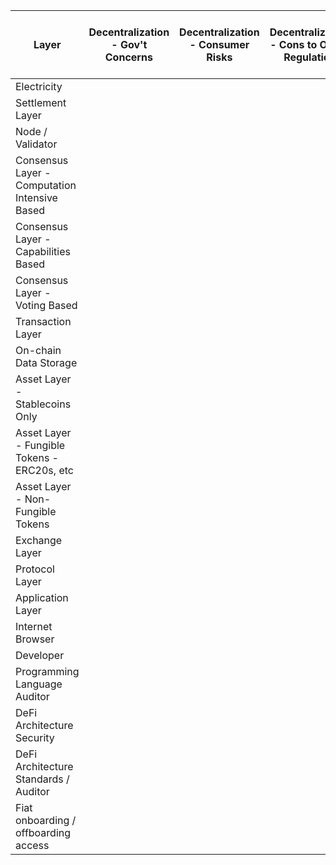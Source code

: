 | Layer                                              | Decentralization - Gov't Concerns | Decentralization - Consumer Risks | Decentralization - Cons to Over-Regulation | Decentralization - Cons to Lack of Regulation | Decentralization - Any Current Blockchain Technology | Centralization - Gov't Concerns | Centralization - Consumer Risks | Centralization - Cons to Over-Regulation | Centralization - Cons to Lack of Regulation | Centralization - Any Current Blockchain Technology |
| -------------------------------------------------- | --------------------------------- | --------------------------------- | ------------------------------------------ | ---------------------------------------------- | --------------------------------------------------- | ----------------------------- | ----------------------------- | -------------------------------------- | ------------------------------------------ | --------------------------------------------------- |
| Electricity                                        |                                   |                                   |                                            |                                                |                                                     |                               |                               |                                        |                                            |                                                     |
| Settlement Layer                                   |                                   |                                   |                                            |                                                |                                                     |                               |                               |                                        |                                            |                                                     |
| Node / Validator                                   |                                   |                                   |                                            |                                                |                                                     |                               |                               |                                        |                                            |                                                     |
| Consensus Layer - Computation Intensive Based       |                                   |                                   |                                            |                                                |                                                     |                               |                               |                                        |                                            |                                                     |
| Consensus Layer - Capabilities Based                |                                   |                                   |                                            |                                                |                                                     |                               |                               |                                        |                                            |                                                     |
| Consensus Layer - Voting Based                      |                                   |                                   |                                            |                                                |                                                     |                               |                               |                                        |                                            |                                                     |
| Transaction Layer                                  |                                   |                                   |                                            |                                                |                                                     |                               |                               |                                        |                                            |                                                     |
| On-chain Data Storage                              |                                   |                                   |                                            |                                                |                                                     |                               |                               |                                        |                                            |                                                     |
| Asset Layer - Stablecoins Only                     |                                   |                                   |                                            |                                                |                                                     |                               |                               |                                        |                                            |                                                     |
| Asset Layer - Fungible Tokens - ERC20s, etc         |                                   |                                   |                                            |                                                |                                                     |                               |                               |                                        |                                            |                                                     |
| Asset Layer - Non-Fungible Tokens                   |                                   |                                   |                                            |                                                |                                                     |                               |                               |                                        |                                            |                                                     |
| Exchange Layer                                     |                                   |                                   |                                            |                                                |                                                     |                               |                               |                                        |                                            |                                                     |
| Protocol Layer                                     |                                   |                                   |                                            |                                                |                                                     |                               |                               |                                        |                                            |                                                     |
| Application Layer                                  |                                   |                                   |                                            |                                                |                                                     |                               |                               |                                        |                                            |                                                     |
| Internet Browser                                   |                                   |                                   |                                            |                                                |                                                     |                               |                               |                                        |                                            |                                                     |
| Developer                                          |                                   |                               |                                        |                                            |                                                     |                               |                               |                                        |                                            |                                                     |
| Programming Language Auditor                       |                                   |                               |                                        |                                            |                                                     |                               |                               |                                        |                                            |                                                     |
| DeFi Architecture Security                         |                                   |                                   |                                            |                                                |                                                     |                               |                               |                                        |                                            |                                                     |
| DeFi Architecture Standards / Auditor              |                                   |                                   |                                            |                                                |                                                     |                               |                               |                                        |                                            |                                                     |
| Fiat onboarding / offboarding access               |                                   |                                   |                                            |                                                |                                                     |                               |                               |                                        |                                            |                                                     |
